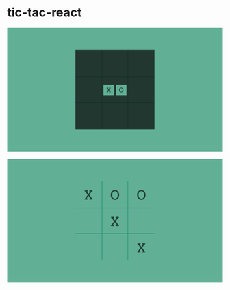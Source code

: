 # tic-tac-react

![Start Screen](https://raw.githubusercontent.com/mattcarpowich1/tic-tac-react/master/client/public/images/tic-tac-toe-start.png)

![Game](https://raw.githubusercontent.com/mattcarpowich1/tic-tac-react/master/client/public/images/tic-tac-toe-game.png)